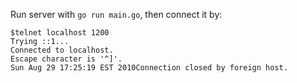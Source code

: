 
Run server with `go run main.go`, then connect it by:

```
$telnet localhost 1200
Trying ::1...
Connected to localhost.
Escape character is '^]'.
Sun Aug 29 17:25:19 EST 2010Connection closed by foreign host.
```
